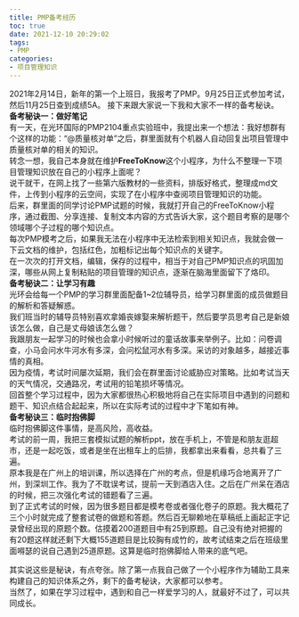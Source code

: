 ```yaml
---
title: PMP备考经历
toc: true
date: 2021-12-10 20:29:02
tags:
- PMP
categories:
- 项目管理知识
---
```


2021年2月14日，新年的第一个上班日，我报考了PMP。9月25日正式参加考试，然后11月25日查到成绩5A。
接下来跟大家说一下我和大家不一样的备考秘诀。  
**备考秘诀一：做好笔记**  
有一天，在光环国际的PMP2104重点实验班中，我提出来一个想法：我好想群有个这样的功能：“@质量核对单”之后，群里面就有个机器人自动回复出项目管理中质量核对单的相关的知识。  
转念一想，我自己本身就在维护**FreeToKnow**这个小程序，为什么不整理一下项目管理知识放在自己的小程序上面呢？  
说干就干，在网上找了一些第六版教材的一些资料，排版好格式，整理成md文件，上传到小程序的云空间，实现了在小程序中查阅项目管理知识的功能。  
后来，群里面的同学讨论PMP试题的时候，我就打开自己的FreeToKnow小程序，通过截图、分享连接、复制文本内容的方式告诉大家，这个题目考察的是哪个领域哪个子过程的哪个知识点。  
每次PMP模考之后，如果我无法在小程序中无法检索到相关知识点，我就会做一下云文档的维护，包括红色，加粗标记出每个知识点的关键字。  
在一次次的打开文档，编辑，保存的过程中，相当于对自己PMP知识点的巩固加深，哪些从网上复制粘贴的项目管理的知识点，逐渐在脑海里面留下了烙印。    
**备考秘诀二：让学习有趣**  
光环会给每一个PMP的学习群里面配备1~2位辅导员，给学习群里面的成员做题目的解析和答疑解惑。  
我们班当时的辅导员特别喜欢拿婚丧嫁娶来解析题干，然后要学员思考自己是新娘该怎么做，自己是丈母娘该怎么做？  
我跟朋友一起学习的时候也会拿小时候听过的童话故事来举例子。比如：问卷调查，小马会问水牛河水有多深，会问松鼠河水有多深。采访的对象越多，越接近事情的真相。  
因为疫情，考试时间屡次延期，我们会在群里面讨论威胁应对策略。比如考试当天的天气情况，交通路况，考试用的铅笔损坏等情况。  
回首整个学习过程中，因为大家都很热心积极地将自己在实际项目中遇到的问题和题干、知识点结合起起来，所以在实际考试的过程中才下笔如有神。  
**备考秘诀三：临时抱佛脚**  
临时抱佛脚这件事情，是高风险，高收益。  
考试的前一周，我把三套模拟试题的解析ppt，放在手机上，不管是和朋友逛超市，还是一起吃饭，或者是坐在出租车上的后排，我都拿出来看看，总共看了三遍。  
原本我是在广州上的培训课，所以选择在广州的考点，但是机缘巧合地离开了广州，到深圳工作。我为了不耽误考试，提前一天到酒店入住。之后在广州呆在酒店的时候，把三次强化考试的错题看了三遍。  
到了正式考试的时候，因为很多题目都是模考卷或者强化卷子的原题。我大概花了三个小时就完成了整套试卷的做题和答题。然后百无聊赖地在草稿纸上画起正字记录曾经出现的原题个数。估摸着200道题目中有25到原题。自己没有绝对把握的有20题这样就还剩下大概155道题目是比较胸有成竹的，故考试结束之后在班级里面嘚瑟的说自己遇到25道原题。这算是临时抱佛脚给人带来的底气吧。  

其实说这些是秘诀，有点夸张。除了第一点我自己做了一个小程序作为辅助工具来构建自己的知识体系之外，剩下的备考秘诀，大家都可以参考。  
当然了，如果在学习过程中，遇到和自己一样爱学习的人，就最好不过了，可以共同成长。  

